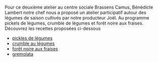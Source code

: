 Pour ce deuxième atelier au centre sociale Brassens Camus, Bénédicte Lambert notre chef nous a proposé un atelier participatif autour des légumes de saison cultivés par notre producteur Joël. Au programme pickels de légumes, crumble de légumes et forêt noire aux fraises.
Découvrez les recettes proposées ci-dessous

* [pickles de légumes](https://akakeronos.github.io/daktary/#akakeronos/recette-gourmandignes/blob/master/atelier-2017-04-17/pickles-legumes.md)
* [crumble au légumes](https://akakeronos.github.io/daktary/#akakeronos/recette-gourmandignes/blob/master/atelier-2017-04-17crumble-sale-legumes.md)
* [forêt noire aux fraises](https://akakeronos.github.io/daktary/#akakeronos/recette-gourmandignes/blob/master/atelier-2017-04-17foret-noire-fraises.md)
* [gremolata](https://akakeronos.github.io/daktary/#akakeronos/recette-gourmandignes/blob/master/atelier-2017-04-17gremolata.md) 
